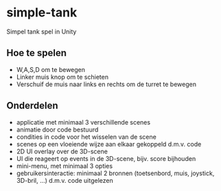# simple-tank
Simpel tank spel in Unity
## Hoe te spelen
* W,A,S,D om te bewegen
* Linker muis knop om te schieten
* Verschuif de muis naar links en rechts om de turret te bewegen

## Onderdelen
* applicatie met minimaal 3 verschillende scenes
* animatie door code bestuurd
* condities in code voor het wisselen van de scene
* scenes op een vloeiende wijze aan elkaar gekoppeld d.m.v. code
* 2D UI overlay over de 3D-scene
* UI die reageert op events in de 3D-scene, bijv. score bijhouden
* mini-menu, met minimaal 3 opties
* gebruikersinteractie: minimaal 2 bronnen (toetsenbord, muis, joystick, 3D-bril, ...) d.m.v. code uitgelezen